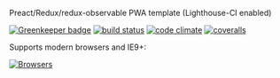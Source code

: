 Preact/Redux/redux-observable PWA template (Lighthouse-CI enabled)


[![Greenkeeper badge](https://badges.greenkeeper.io/tsirlucas/sound-place.svg?token=8685509bef0ca64da46450561dd8becebab7ccc4e2cf3e26151b4ed82455184a&ts=1503193701759)](https://greenkeeper.io/)
[![build status](https://img.shields.io/travis/tsirlucas/sound-place/master.svg)](https://travis-ci.org/tsirlucas/sound-place) 
[![code climate](https://codeclimate.com/github/tsirlucas/sound-place/badges/gpa.svg)](https://codeclimate.com/github/tsirlucas/sound-place) 
[![coveralls](https://img.shields.io/coveralls/tsirlucas/sound-place/master.svg)](https://coveralls.io/github/tsirlucas/sound-place)

Supports modern browsers and IE9+:

[![Browsers](https://saucelabs.com/browser-matrix/sound-place.svg)](https://saucelabs.com/u/sound-place)
